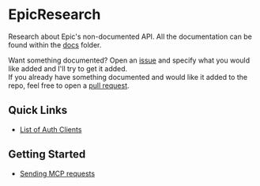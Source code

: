# EpicResearch
Research about Epic's non-documented API. All the documentation can be found within the [docs](https://github.com/MixV2/EpicResearch/tree/master/docs) folder.  

Want something documented? Open an [issue](https://github.com/MixV2/EpicResearch/issues) and specify what you would like added and I'll try to get it added.  
If you already have something documented and would like it added to the repo, feel free to open a [pull request](https://github.com/MixV2/EpicResearch/pulls).

## Quick Links
- [List of Auth Clients](https://github.com/MixV2/EpicResearch/blob/master/docs/auth/auth_clients.md)

## Getting Started
- [Sending MCP requests](https://github.com/MixV2/EpicResearch/blob/master/docs/mcp/profile/operation_request.md)
